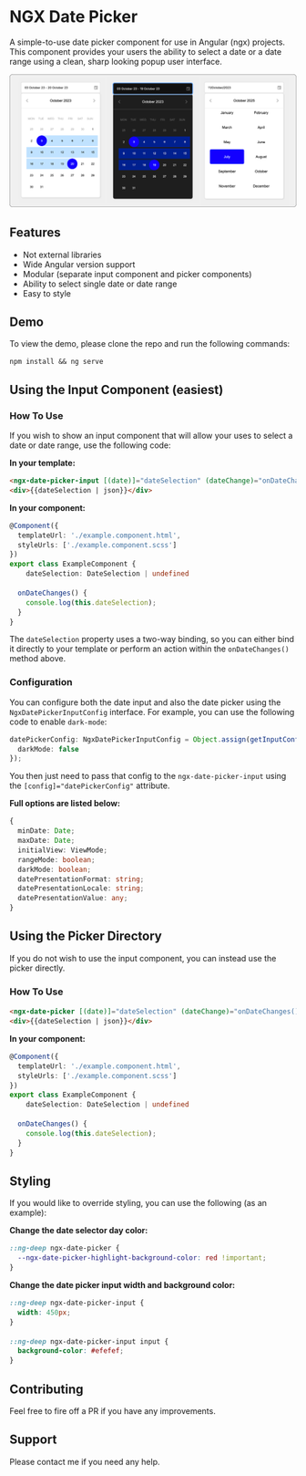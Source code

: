 # NGX Date Picker

A simple-to-use date picker component for use in Angular (ngx) projects. This component provides your users the ability
to select a date or a date range using a clean, sharp looking popup user interface.

![Screen](./src/assets/screenshot.png)

## Features

- Not external libraries
- Wide Angular version support
- Modular (separate input component and picker components)
- Ability to select single date or date range
- Easy to style

## Demo

To view the demo, please clone the repo and run the following commands:

```shell
npm install && ng serve
```

## Using the Input Component (easiest)

### How To Use

If you wish to show an input component that will allow your uses to select a date or date range, use the following
code:

**In your template:**

```html
<ngx-date-picker-input [(date)]="dateSelection" (dateChange)="onDateChanges()"></ngx-date-picker-input>
<div>{{dateSelection | json}}</div>
```

**In your component:**

```typescript
@Component({
  templateUrl: './example.component.html',
  styleUrls: ['./example.component.scss']
})
export class ExampleComponent {
    dateSelection: DateSelection | undefined

  onDateChanges() {
    console.log(this.dateSelection);
  }
}
```

The `dateSelection` property uses a two-way binding, so you can either bind it directly to your template
or perform an action within the `onDateChanges()` method above.

### Configuration

You can configure both the date input and also the date picker using the `NgxDatePickerInputConfig` interface. For example,
you can use the following code to enable `dark-mode`:

```typescript
datePickerConfig: NgxDatePickerInputConfig = Object.assign(getInputConfigDefaults(), {
  darkMode: false
});
```

You then just need to pass that config to the `ngx-date-picker-input` using the `[config]="datePickerConfig"` attribute.

**Full options are listed below:**

```typescript
{
  minDate: Date;
  maxDate: Date;
  initialView: ViewMode;
  rangeMode: boolean;
  darkMode: boolean;
  datePresentationFormat: string;
  datePresentationLocale: string;
  datePresentationValue: any;
}
```

## Using the Picker Directory

If you do not wish to use the input component, you can instead use the picker directly.

### How To Use

```html
<ngx-date-picker [(date)]="dateSelection" (dateChange)="onDateChanges()"></ngx-date-picker>
<div>{{dateSelection | json}}</div>
```

**In your component:**

```typescript
@Component({
  templateUrl: './example.component.html',
  styleUrls: ['./example.component.scss']
})
export class ExampleComponent {
    dateSelection: DateSelection | undefined

  onDateChanges() {
    console.log(this.dateSelection);
  }
}
```

## Styling

If you would like to override styling, you can use the following (as an example):

**Change the date selector day color:**

```css
::ng-deep ngx-date-picker {
  --ngx-date-picker-highlight-background-color: red !important;
}
```

**Change the date picker input width and background color:**

```css
::ng-deep ngx-date-picker-input {
  width: 450px;
}

::ng-deep ngx-date-picker-input input {
  background-color: #efefef;
}
```

## Contributing

Feel free to fire off a PR if you have any improvements.

## Support

Please contact me if you need any help.
